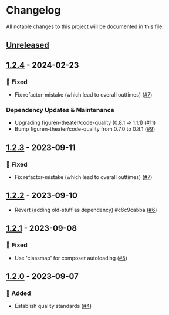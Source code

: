 # Changelog

All notable changes to this project will be documented in this file.

## [Unreleased](https://github.com/figuren-theater/ft-options/compare/1.2.4...HEAD)

## [1.2.4](https://github.com/figuren-theater/ft-options/compare/1.2.3...1.2.4) - 2024-02-23

### 🐛 Fixed

- Fix refactor-mistake (which lead to overall outtimes) ([#7](https://github.com/figuren-theater/ft-options/pull/7))

### Dependency Updates & Maintenance

- Upgrading figuren-theater/code-quality (0.8.1 => 1.1.1) ([#11](https://github.com/figuren-theater/ft-options/pull/11))
- Bump figuren-theater/code-quality from 0.7.0 to 0.8.1 ([#9](https://github.com/figuren-theater/ft-options/pull/9))

## [1.2.3](https://github.com/figuren-theater/ft-options/compare/1.2.2...1.2.3) - 2023-09-11

### 🐛 Fixed

- Fix refactor-mistake (which lead to overall outtimes) ([#7](https://github.com/figuren-theater/ft-options/pull/7))

## [1.2.2](https://github.com/figuren-theater/ft-options/compare/1.2.1...1.2.2) - 2023-09-10

- Revert (adding old-stuff as dependency) #c6c9cabba ([#6](https://github.com/figuren-theater/ft-options/pull/6))

## [1.2.1](https://github.com/figuren-theater/ft-options/compare/1.2.0...1.2.1) - 2023-09-08

### 🐛 Fixed

- Use 'classmap' for composer autoloading ([#5](https://github.com/figuren-theater/ft-options/pull/5))

## [1.2.0](https://github.com/figuren-theater/ft-options/compare/1.1.11...1.2.0) - 2023-09-07

### 🚀 Added

- Establish quality standards ([#4](https://github.com/figuren-theater/ft-options/pull/4))
